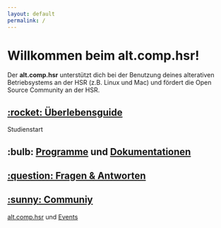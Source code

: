 ```yaml
---
layout: default
permalink: /
---
```


# Willkommen beim alt.comp.hsr!

Der **alt.comp.hsr** unterstützt dich bei der Benutzung deines alterativen Betriebsystems an der HSR (z.B. Linux und Mac) und fördert die Open Source Community an der HSR.

<div class="index-grid">
  <div>
    <h2><a href="/start/">:rocket: Überlebensguide</a></h2>
    <p>Studienstart</p>
  </div>
  <div>
    <h2>:bulb: <a href="/app/">Programme</a> und <a href="/hsr/">Dokumentationen</a></h2>
  </div>
  <div>
    <h2><a href="/hilfe/">:question: Fragen & Antworten</a></h2>
  </div>
  <div>
    <h2><a href="/community/">:sunny: Communiy</a></h2>
    <p><a href="/community/#verein">alt.comp.hsr</a> und <a href="/community/#events">Events</a></p>
  </div>
</div>
